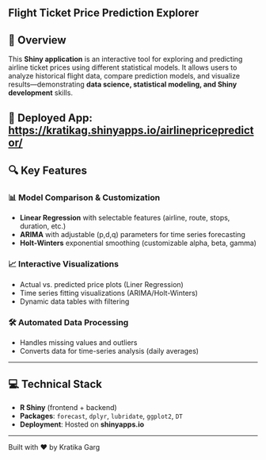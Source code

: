## Flight Ticket Price Prediction Explorer  

## 🛫 Overview  

This **Shiny application** is an interactive tool for exploring and predicting airline ticket prices using different statistical models. It allows users to analyze historical flight data, compare prediction models, and visualize results—demonstrating **data science, statistical modeling, and Shiny development** skills.  

🚀 **Deployed App**: https://kratikag.shinyapps.io/airlinepricepredictor/
---  

## 🔍 Key Features  

### 📊 **Model Comparison & Customization**  
- **Linear Regression** with selectable features (airline, route, stops, duration, etc.)  
- **ARIMA** with adjustable (p,d,q) parameters for time series forecasting  
- **Holt-Winters** exponential smoothing (customizable alpha, beta, gamma)  

### 📈 **Interactive Visualizations**  
- Actual vs. predicted price plots (Liner Regression)  
- Time series fitting visualizations (ARIMA/Holt-Winters)  
- Dynamic data tables with filtering  

### 🛠 **Automated Data Processing**  
- Handles missing values and outliers  
- Converts data for time-series analysis (daily averages)  

---  

## 💻 Technical Stack  
- **R Shiny** (frontend + backend)  
- **Packages**: `forecast`, `dplyr`, `lubridate`, `ggplot2`, `DT`  
- **Deployment**: Hosted on **shinyapps.io**  

---  

Built with ❤️ by Kratika Garg  
